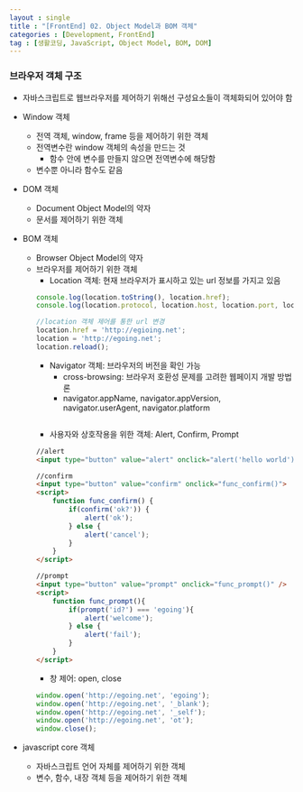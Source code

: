 ```yaml
---
layout : single
title : "[FrontEnd] 02. Object Model과 BOM 객체"
categories : [Development, FrontEnd]
tag : [생활코딩, JavaScript, Object Model, BOM, DOM]
---
```

### 브라우저 객체 구조
* 자바스크립트로 웹브라우저를 제어하기 위해선 구성요소들이 객체화되어 있어야 함
* Window 객체
  * 전역 객체, window, frame 등을 제어하기 위한 객체
  * 전역변수란 window 객체의 속성을 만드는 것
    * 함수 안에 변수를 만들지 않으면 전역변수에 해당함
  * 변수뿐 아니라 함수도 같음
* DOM 객체
  * Document Object Model의 약자
  * 문서를 제어하기 위한 객체
* BOM 객체
  * Browser Object Model의 약자
  * 브라우저를 제어하기 위한 객체
    * Location 객체: 현재 브라우저가 표시하고 있는 url 정보를 가지고 있음
    ```javascript
    console.log(location.toString(), location.href);
    console.log(location.protocol, location.host, location.port, location.pathname, location.search, location.hash);

    //location 객체 제어를 통한 url 변경
    location.href = 'http://egioing.net';
    location = 'http://egoing.net';
    location.reload();
    ```
    * Navigator 객체: 브라우저의 버전을 확인 가능
      * cross-browsing: 브라우저 호환성 문제를 고려한 웹페이지 개발 방법론
      * navigator.appName, navigator.appVersion, navigator.userAgent, navigator.platform
    ```javascript
    
    ```
    * 사용자와 상호작용을 위한 객체: Alert, Confirm, Prompt 
    ```html
    //alert
    <input type="button" value="alert" onclick="alert('hello world')">
    ```
    ```html
    //confirm
    <input type="button" value="confirm" onclick="func_confirm()">
    <script>
        function func_confirm() {
            if(confirm('ok?')) {
                alert('ok');
            } else {
                alert('cancel');
            }
        }
    </script>
    ```
    ```html
    //prompt
    <input type="button" value="prompt" onclick="func_prompt()" />
    <script>
        function func_prompt(){
            if(prompt('id?') === 'egoing'){
                alert('welcome');
            } else {
                alert('fail');
            }
        }
    </script>
    ```
    * 창 제어: open, close
    ```javascript
    window.open('http://egoing.net', 'egoing');
    window.open('http://egoing.net', '_blank');
    window.open('http://egoing.net', '_self');
    window.open('http://egoing.net', 'ot');
    window.close();
    ```

* javascript core 객체
  * 자바스크립트 언어 자체를 제어하기 위한 객체
  * 변수, 함수, 내장 객체 등을 제어하기 위한 객체